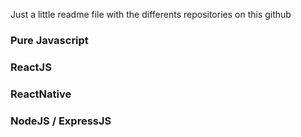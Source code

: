 Just a little readme file with the differents repositories on this github

### Pure Javascript

### ReactJS

### ReactNative

### NodeJS / ExpressJS
